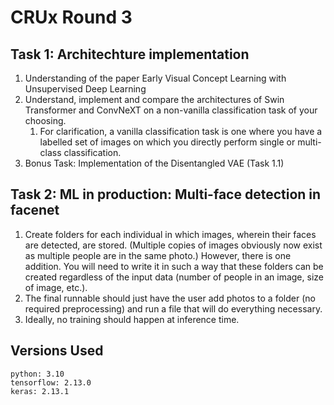 # CRUx Round 3

## Task 1: Architechture implementation

1. Understanding of the paper Early Visual Concept Learning with Unsupervised Deep Learning
2. Understand, implement and compare the architectures of Swin Transformer and ConvNeXT on a non-vanilla classification task of your choosing.
   1. For clarification, a vanilla classification task is one where you have a labelled set of images on which you directly perform single or multi-class classification.
3. Bonus Task: Implementation of the Disentangled VAE (Task 1.1)

## Task 2: ML in production: Multi-face detection in facenet

1. Create folders for each individual in which images, wherein their faces are detected, are stored. (Multiple copies of images obviously now exist as multiple people are in the same photo.) However, there is one addition. You will need to write it in such a way that these folders can be created regardless of the input data (number of people in an image, size of image, etc.).
2. The final runnable should just have the user add photos to a folder (no required preprocessing) and run a file that will do everything necessary.
3. Ideally, no training should happen at inference time.

## Versions Used

```
python: 3.10
tensorflow: 2.13.0
keras: 2.13.1
```
